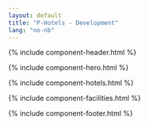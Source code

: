 ```yaml
---
layout: default
title: "P-Hotels - Development"
lang: "no-nb"
---
```


{% include component-header.html %}

{% include component-hero.html %}

{% include component-hotels.html %}

{% include component-facilities.html %}

{% include component-footer.html %}
